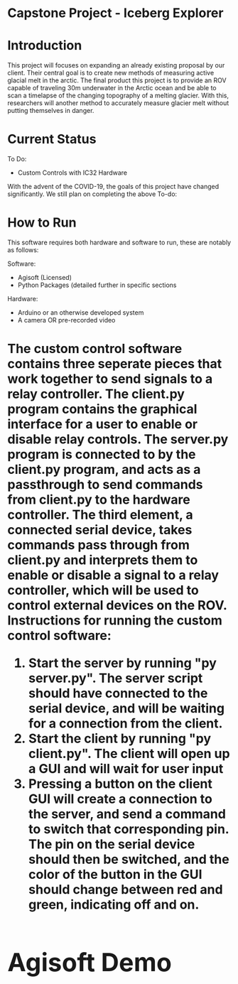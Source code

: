 # Capstone Project - Iceberg Explorer
<h1>Introduction</h1>
This project will focuses on expanding an already existing proposal by our client. Their central goal is to create new methods of measuring active glacial melt in the arctic. The final product this project is to provide an ROV capable of traveling 30m underwater in the Arctic ocean and be able to scan a timelapse of the changing topography of a melting glacier. With this, researchers will another method to accurately measure glacier melt without putting themselves in danger.

<h1>Current Status</h1>

To Do:
* Custom Controls with IC32 Hardware

<p> With the advent of the COVID-19, the goals of this project have changed significantly. We still plan on completing the above To-do:

<h1>How to Run</h1>
This software requires both hardware and software to run, these are notably as follows:

Software:
* Agisoft (Licensed)
* Python Packages (detailed further in specific sections

Hardware:
* Arduino or an otherwise developed system
* A camera OR pre-recorded video

<h1><Custom Controls</h1>

The custom control software contains three seperate pieces that work together to send signals to a relay controller.
The client.py program contains the graphical interface for a user to enable or disable relay controls. 
The server.py program is connected to by the client.py program, and acts as a passthrough to send commands from client.py to the hardware controller. 
The third element, a connected serial device, takes commands pass through from client.py and interprets them to enable or disable a signal to a relay controller, which will be used to control external devices on the ROV.
Instructions for running the custom control software:
1. Start the server by running "py server.py". The server script should have connected to the serial device, and will be waiting for a connection from the client. 
2. Start the client by running "py client.py". The client will open up a GUI and will wait for user input
3. Pressing a button on the client GUI will create a connection to the server, and send a command to switch that corresponding pin. The pin on the serial device should then be switched, and the color of the button in the GUI should change between red and green, indicating off and on.


<h1>Agisoft Demo</h1>
